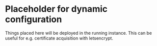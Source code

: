 # Placeholder for dynamic configuration

Things placed here will be deployed in the running instance.
This can be useful for e.g. certificate acquisition with
letsencrypt.

